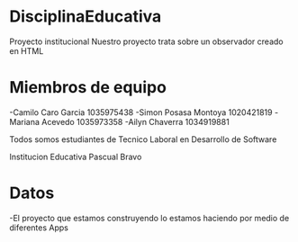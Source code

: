 # DisciplinaEducativa
Proyecto institucional
Nuestro proyecto trata sobre un observador creado en HTML

# Miembros de equipo
-Camilo Caro Garcia 1035975438
-Simon Posasa Montoya 1020421819
-Mariana Acevedo 1035973358
-Ailyn Chaverra 1034919881

Todos somos estudiantes de Tecnico Laboral en Desarrollo de Software

Institucion Educativa Pascual Bravo

# Datos
-El proyecto que estamos construyendo lo estamos haciendo por medio de diferentes Apps

